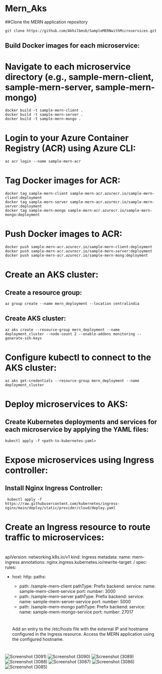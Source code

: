 # Mern_Aks
##Clone the MERN application repository
```
git clone https://github.com/Akhilbmsb/SampleMERNwithMicroservices.git
```
## Build Docker images for each microservice:

# Navigate to each microservice directory (e.g., sample-mern-client, sample-mern-server, sample-mern-mongo)
```
docker build -t sample-mern-client .
docker build -t sample-mern-server .
docker build -t sample-mern-mongo .
```

# Login to your Azure Container Registry (ACR) using Azure CLI:
```
az acr login --name sample-mern-acr
```

# Tag Docker images for ACR:
```
docker tag sample-mern-client sample-mern-acr.azurecr.io/sample-mern-client:deployment
docker tag sample-mern-server sample-mern-acr.azurecr.io/sample-mern-server:deployment
docker tag sample-mern-mongo sample-mern-acr.azurecr.io/sample-mern-mongo:deployment
```

# Push Docker images to ACR:
```
docker push sample-mern-acr.azurecr.io/sample-mern-client:deployment
docker push sample-mern-acr.azurecr.io/sample-mern-server:deployment
docker push sample-mern-acr.azurecr.io/sample-mern-mong:deployment
```

# Create an AKS cluster:

## Create a resource group:
```
az group create --name mern_deployment --location centralindia
```

## Create AKS cluster:
```
az aks create --resource-group mern_deployment --name deployment_cluster --node-count 2 --enable-addons monitoring --generate-ssh-keys
```

# Configure kubectl to connect to the AKS cluster:
```
az aks get-credentials --resource-group mern_deployment --name deployment_cluster
```

# Deploy microservices to AKS:
## Create Kubernetes deployments and services for each microservice by applying the YAML files:
```
kubectl apply -f <path-to-kubernetes-yaml>
```

# Expose microservices using Ingress controller:
## Install Nginx Ingress Controller:

```
 kubectl apply -f https://raw.githubusercontent.com/kubernetes/ingress-nginx/main/deploy/static/provider/cloud/deploy.yaml
```

# Create an Ingress resource to route traffic to microservices:

#

apiVersion: networking.k8s.io/v1
kind: Ingress
metadata:
  name: mern-ingress
  annotations:
    nginx.ingress.kubernetes.io/rewrite-target: /
spec:
  rules:
  - host: <hostname>
    http:
      paths:
      - path: /sample-mern-client
        pathType: Prefix
        backend:
          service:
            name: sample-mern-client-service
            port:
              number: 3000
      - path: /sample-mern-server
        pathType: Prefix
        backend:
          service:
            name: sample-mern-server-service
            port:
              number: 5000
      - path: /sample-mern-mongo
        pathType: Prefix
        backend:
          service:
            name: sample-mern-mongo-service
            port:
              number: 27017
        #
    #
    Add an entry to the /etc/hosts file with the external IP and hostname configured in the Ingress resource.
    Access the MERN application using the configured hostname.
    #
    


![Screenshot (3091)](https://github.com/Akhilbmsb/Mern_Aks/assets/54345937/3a9094ee-a185-435c-ae97-7566a4ecd93f)
![Screenshot (3090)](https://github.com/Akhilbmsb/Mern_Aks/assets/54345937/f4543ecb-54fe-48e4-bb46-38a6ee420369)
![Screenshot (3089)](https://github.com/Akhilbmsb/Mern_Aks/assets/54345937/e2c11479-2ffd-4c00-adee-5e4c68e319db)
![Screenshot (3088)](https://github.com/Akhilbmsb/Mern_Aks/assets/54345937/9d029907-6b46-4017-a5fa-9e2f6130a220)
![Screenshot (3087)](https://github.com/Akhilbmsb/Mern_Aks/assets/54345937/104119bc-300f-4d96-8895-b6039f990504)
![Screenshot (3086)](https://github.com/Akhilbmsb/Mern_Aks/assets/54345937/844e3977-5a6d-43c4-9c6a-606037f009ae)
![Screenshot (3085)](https://github.com/Akhilbmsb/Mern_Aks/assets/54345937/91e48d3f-9f65-4112-89ac-b972843c9320)
